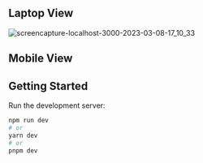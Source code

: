## Laptop View
![screencapture-localhost-3000-2023-03-08-17_10_33](https://user-images.githubusercontent.com/76084810/223710033-d501f61e-13fa-4bb0-ba2a-127714660cb5.png)


## Mobile View




## Getting Started
Run the development server:

```bash
npm run dev
# or
yarn dev
# or
pnpm dev
```
